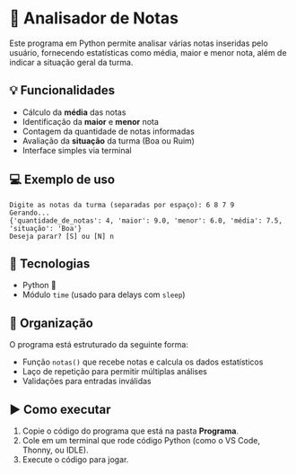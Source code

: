 
# 📝 Analisador de Notas

Este programa em Python permite analisar várias notas inseridas pelo usuário, fornecendo estatísticas como média, maior e menor nota, além de indicar a situação geral da turma.

## 💡 Funcionalidades

- Cálculo da **média** das notas
- Identificação da **maior** e **menor** nota
- Contagem da quantidade de notas informadas
- Avaliação da **situação** da turma (Boa ou Ruim)
- Interface simples via terminal

## 💻 Exemplo de uso

```
Digite as notas da turma (separadas por espaço): 6 8 7 9
Gerando...
{'quantidade_de_notas': 4, 'maior': 9.0, 'menor': 6.0, 'média': 7.5, 'situação': 'Boa'}
Deseja parar? [S] ou [N] n
```

## 🚀 Tecnologias

- Python 🐍
- Módulo `time` (usado para delays com `sleep`)

## 📁 Organização

O programa está estruturado da seguinte forma:

- Função `notas()` que recebe notas e calcula os dados estatísticos
- Laço de repetição para permitir múltiplas análises
- Validações para entradas inválidas

## ▶️ Como executar

1. Copie o código do programa que está na pasta **Programa**.
2. Cole em um terminal que rode código Python (como o VS Code, Thonny, ou IDLE).
3. Execute o código para jogar.
